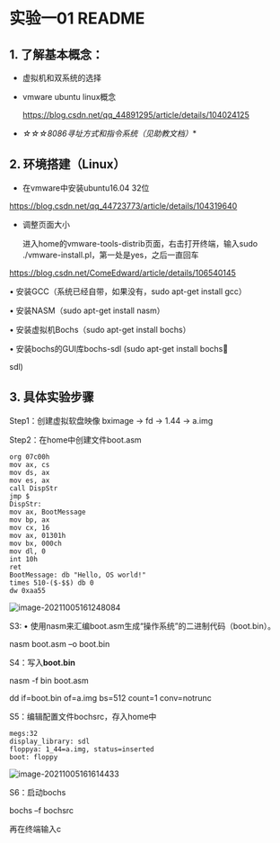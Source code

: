 # 实验一01 README

## 1. 了解基本概念：

- 虚拟机和双系统的选择

- vmware ubuntu linux概念

  https://blog.csdn.net/qq_44891295/article/details/104024125

- *☆☆☆8086寻址方式和指令系统（见助教文档）**

## 2. 环境搭建（Linux） 

- 在vmware中安装ubuntu16.04 32位

https://blog.csdn.net/qq_44723773/article/details/104319640

- 调整页面大小

  进入home的vmware-tools-distrib页面，右击打开终端，输入sudo ./vmware-install.pl，第一处是yes，之后一直回车

https://blog.csdn.net/ComeEdward/article/details/106540145

• 安装GCC（系统已经⾃带，如果没有，sudo apt-get install gcc） 

• 安装NASM（sudo apt-get install nasm） 

• 安装虚拟机Bochs（sudo apt-get install bochs） 

• 安装bochs的GUI库bochs-sdl (sudo apt-get install bochs

sdl) 

## 3. 具体实验步骤

Step1：创建虚拟软盘映像 bximage -> fd -> 1.44 -> a.img

Step2：在home中创建文件boot.asm

```
org 07c00h
mov ax, cs
mov ds, ax
mov es, ax
call DispStr
jmp $
DispStr:
mov ax, BootMessage
mov bp, ax
mov cx, 16
mov ax, 01301h
mov bx, 000ch
mov dl, 0
int 10h
ret
BootMessage: db "Hello, OS world!"
times 510-($-$$) db 0
dw 0xaa55
```

![image-20211005161248084](C:\Users\junlines\AppData\Roaming\Typora\typora-user-images\image-20211005161248084.png)

S3: • 使⽤nasm来汇编boot.asm⽣成“操作系统”的⼆进制代码（boot.bin）。

nasm boot.asm –o boot.bin

S4：写⼊**boot.bin**

nasm -f bin boot.asm

dd if=boot.bin of=a.img bs=512 count=1 conv=notrunc

S5：编辑配置文件bochsrc，存入home中

```
megs:32
display_library: sdl
floppya: 1_44=a.img, status=inserted
boot: floppy
```

![image-20211005161614433](C:\Users\junlines\AppData\Roaming\Typora\typora-user-images\image-20211005161614433.png)

S6：启动bochs

bochs –f bochsrc

再在终端输入c
